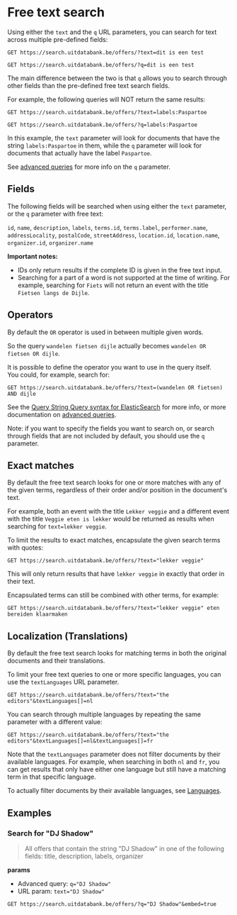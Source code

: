 # Free text search

Using either the `text` and the `q` URL parameters, you can search for text across multiple pre-defined fields:

```
GET https://search.uitdatabank.be/offers/?text=dit is een test
```

```
GET https://search.uitdatabank.be/offers/?q=dit is een test
```

The main difference between the two is that `q` allows you to search through other fields than the pre-defined free text search fields.

For example, the following queries will NOT return the same results:

```
GET https://search.uitdatabank.be/offers/?text=labels:Paspartoe
```

```
GET https://search.uitdatabank.be/offers/?q=labels:Paspartoe
```

In this example, the `text` parameter will look for documents that have the string `labels:Paspartoe` in them, while the `q` parameter will look for documents that actually have the label `Paspartoe`.

See [advanced queries](/advanced-queries.md) for more info on the `q` parameter.

## Fields

The following fields will be searched when using either the `text` parameter, or the `q` parameter with free text:

`id`, `name`, `description`, `labels`, `terms.id`, `terms.label`, `performer.name`, `addressLocality`, `postalCode`, `streetAddress`, `location.id`, `location.name`, `organizer.id`, `organizer.name`

**Important notes:**

* IDs only return results if the complete ID is given in the free text input.
* Searching for a part of a word is not supported at the time of writing. For example, searching for `Fiets` will not return an event with the title `Fietsen langs de Dijle`.

## Operators

By default the `OR` operator is used in between multiple given words.

So the query `wandelen fietsen dijle` actually becomes `wandelen OR fietsen OR dijle`.

It is possible to define the operator you want to use in the query itself.  
You could, for example, search for:

```
GET https://search.uitdatabank.be/offers/?text=(wandelen OR fietsen) AND dijle
```

See the [Query String Query syntax for ElasticSearch](https://www.elastic.co/guide/en/elasticsearch/reference/current/query-dsl-query-string-query.html#query-string-syntax) for more info, or more documentation on [advanced queries](/advanced-queries.md).

Note: if you want to specify the fields you want to search on, or search through fields that are not included by default, you should use the `q` parameter.

## Exact matches

By default the free text search looks for one or more matches with any of the given terms, regardless of their order and/or position in the document's text.

For example, both an event with the title `Lekker veggie` and a different event with the title `Veggie eten is lekker` would be returned as results when searching for `text=lekker veggie`.

To limit the results to exact matches, encapsulate the given search terms with quotes:

```
GET https://search.uitdatabank.be/offers/?text="lekker veggie"
```

This will only return results that have `lekker veggie` in exactly that order in their text.

Encapsulated terms can still be combined with other terms, for example:

```
GET https://search.uitdatabank.be/offers/?text="lekker veggie" eten bereiden klaarmaken
```

## Localization \(Translations\)

By default the free text search looks for matching terms in both the original documents and their translations.

To limit your free text queries to one or more specific languages, you can use the `textLanguages` URL parameter.

```
GET https://search.uitdatabank.be/offers/?text="the editors"&textLanguages[]=nl
```

You can search through multiple languages by repeating the same parameter with a different value:

```
GET https://search.uitdatabank.be/offers/?text="the editors"&textLanguages[]=nl&textLanguages[]=fr
```

Note that the `textLanguages` parameter does not filter documents by their available languages. For example, when searching in both `nl` and `fr`, you can get results that only have either one language but still have a matching term in that specific language.

To actually filter documents by their available languages, see [Languages](/languages.md).


## Examples

### Search for "DJ Shadow"
> All offers that contain the string "DJ Shadow" in one of the following fields: title, description, labels, organizer


**params**
* Advanced query: `q="DJ Shadow"`
* URL param: `text="DJ Shadow"`

```
GET https://search.uitdatabank.be/offers/?q="DJ Shadow"&embed=true
```

